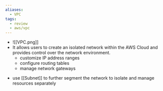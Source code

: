 ```yaml
---
aliases:
  - VPC
tags:
  - review
  - aws/vpc
---
```

* ![[VPC.png]]
* It allows users to create an isolated network within the AWS Cloud and provides control over the network environment.  
	* customize IP address ranges
	- configure routing tables
	- manage network gateways 
- use [[Subnet]] to further segment the network to isolate and manage resources separately
